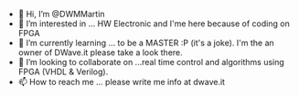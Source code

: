 - 👋 Hi, I’m @DWMMartin
- 👀 I’m interested in ... HW Electronic and I'me here because of coding on FPGA
- 🌱 I’m currently learning ... to be a MASTER :P (it's a joke). I'm the an owner of DWave.it please take a look there. 
- 💞️ I’m looking to collaborate on ...real time control and algorithms using FPGA (VHDL & Verilog). 
- 📫 How to reach me ... please write me info at dwave.it

<!---
DWMMartin/DWMMartin is a ✨ special ✨ repository because its `README.md` (this file) appears on your GitHub profile.
You can click the Preview link to take a look at your changes.
--->
